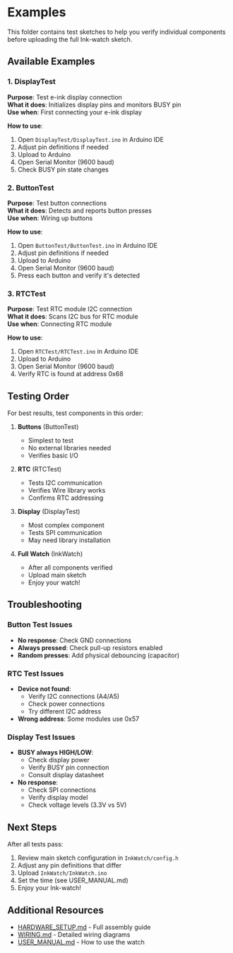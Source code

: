 # Examples

This folder contains test sketches to help you verify individual components before uploading the full Ink-watch sketch.

## Available Examples

### 1. DisplayTest
**Purpose**: Test e-ink display connection  
**What it does**: Initializes display pins and monitors BUSY pin  
**Use when**: First connecting your e-ink display  

**How to use**:
1. Open `DisplayTest/DisplayTest.ino` in Arduino IDE
2. Adjust pin definitions if needed
3. Upload to Arduino
4. Open Serial Monitor (9600 baud)
5. Check BUSY pin state changes

### 2. ButtonTest
**Purpose**: Test button connections  
**What it does**: Detects and reports button presses  
**Use when**: Wiring up buttons  

**How to use**:
1. Open `ButtonTest/ButtonTest.ino` in Arduino IDE
2. Adjust pin definitions if needed
3. Upload to Arduino
4. Open Serial Monitor (9600 baud)
5. Press each button and verify it's detected

### 3. RTCTest
**Purpose**: Test RTC module I2C connection  
**What it does**: Scans I2C bus for RTC module  
**Use when**: Connecting RTC module  

**How to use**:
1. Open `RTCTest/RTCTest.ino` in Arduino IDE
2. Upload to Arduino
3. Open Serial Monitor (9600 baud)
4. Verify RTC is found at address 0x68

## Testing Order

For best results, test components in this order:

1. **Buttons** (ButtonTest)
   - Simplest to test
   - No external libraries needed
   - Verifies basic I/O

2. **RTC** (RTCTest)
   - Tests I2C communication
   - Verifies Wire library works
   - Confirms RTC addressing

3. **Display** (DisplayTest)
   - Most complex component
   - Tests SPI communication
   - May need library installation

4. **Full Watch** (InkWatch)
   - After all components verified
   - Upload main sketch
   - Enjoy your watch!

## Troubleshooting

### Button Test Issues
- **No response**: Check GND connections
- **Always pressed**: Check pull-up resistors enabled
- **Random presses**: Add physical debouncing (capacitor)

### RTC Test Issues
- **Device not found**: 
  - Verify I2C connections (A4/A5)
  - Check power connections
  - Try different I2C address
- **Wrong address**: Some modules use 0x57

### Display Test Issues
- **BUSY always HIGH/LOW**: 
  - Check display power
  - Verify BUSY pin connection
  - Consult display datasheet
- **No response**: 
  - Check SPI connections
  - Verify display model
  - Check voltage levels (3.3V vs 5V)

## Next Steps

After all tests pass:
1. Review main sketch configuration in `InkWatch/config.h`
2. Adjust any pin definitions that differ
3. Upload `InkWatch/InkWatch.ino`
4. Set the time (see USER_MANUAL.md)
5. Enjoy your Ink-watch!

## Additional Resources

- [HARDWARE_SETUP.md](../HARDWARE_SETUP.md) - Full assembly guide
- [WIRING.md](../WIRING.md) - Detailed wiring diagrams
- [USER_MANUAL.md](../USER_MANUAL.md) - How to use the watch
